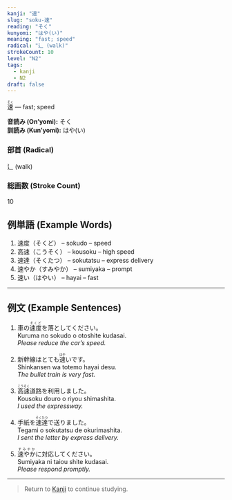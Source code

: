 ```yaml
---
kanji: "速"
slug: "soku-速"
reading: "そく"
kunyomi: "はや(い)"
meaning: "fast; speed"
radical: "辶 (walk)"
strokeCount: 10
level: "N2"
tags:
  - kanji
  - N2
draft: false
---
```


<ruby>速<rt>そく</rt></ruby> — fast; speed

**音読み (On’yomi):** そく  
**訓読み (Kun’yomi):** はや(い)  

### 部首 (Radical)
辶 (walk)

### 総画数 (Stroke Count)
10

## 例単語 (Example Words)

1. 速度（<ruby>そくど</ruby>） – sokudo – speed  
2. 高速（<ruby>こうそく</ruby>） – kousoku – high speed  
3. 速達（<ruby>そくたつ</ruby>） – sokutatsu – express delivery  
4. 速やか（<ruby>すみやか</ruby>） – sumiyaka – prompt  
5. 速い（<ruby>はやい</ruby>） – hayai – fast

---

## 例文 (Example Sentences)

1. 車の<ruby>速度<rt>そくど</rt></ruby>を落としてください。  
Kuruma no sokudo o otoshite kudasai.  
*Please reduce the car’s speed.*

2. 新幹線はとても<ruby>速<rt>はや</rt></ruby>いです。  
Shinkansen wa totemo hayai desu.  
*The bullet train is very fast.*

3. <ruby>高速<rt>こうそく</rt></ruby>道路を利用しました。  
Kousoku douro o riyou shimashita.  
*I used the expressway.*

4. 手紙を<ruby>速達<rt>そくたつ</rt></ruby>で送りました。  
Tegami o sokutatsu de okurimashita.  
*I sent the letter by express delivery.*

5. <ruby>速やか<rt>すみやか</rt></ruby>に対応してください。  
Sumiyaka ni taiou shite kudasai.  
*Please respond promptly.*

---

> Return to [Kanji](/kanji/) to continue studying.

